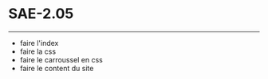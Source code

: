 # SAE-2.05

***

* faire l'index
* faire la css
* faire le carroussel en css
* faire le content du site
